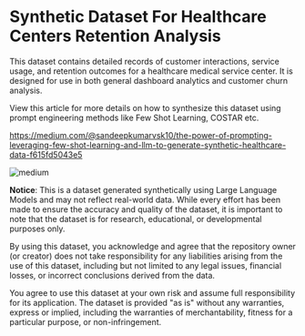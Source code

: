 # Synthetic Dataset For Healthcare Centers Retention Analysis
This dataset contains detailed records of customer interactions, service usage, and retention outcomes for a healthcare medical service center. It is designed for use in both general dashboard analytics and customer churn analysis.

View this article for more details on how to synthesize this dataset using prompt engineering methods like Few Shot Learning, COSTAR etc. 

https://medium.com/@sandeepkumarvsk10/the-power-of-prompting-leveraging-few-shot-learning-and-llm-to-generate-synthetic-healthcare-data-f615fd5043e5

![medium](https://miro.medium.com/v2/resize:fit:640/format:webp/1*r1JrW9g5WN2tKcyfzaE3Kw.png)

**Notice**: This is a dataset generated synthetically using Large Language Models and may not reflect real-world data. While every effort has been made to ensure the accuracy and quality of the dataset, it is important to note that the dataset is for research, educational, or developmental purposes only.

By using this dataset, you acknowledge and agree that the repository owner (or creator) does not take responsibility for any liabilities arising from the use of this dataset, including but not limited to any legal issues, financial losses, or incorrect conclusions derived from the data.

You agree to use this dataset at your own risk and assume full responsibility for its application. The dataset is provided "as is" without any warranties, express or implied, including the warranties of merchantability, fitness for a particular purpose, or non-infringement.
